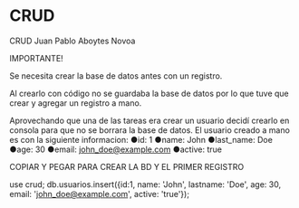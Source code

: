# CRUD
CRUD Juan Pablo Aboytes Novoa

IMPORTANTE!

Se necesita crear la base de datos antes con un registro.

Al crearlo con código no se guardaba la base de datos por lo que tuve que crear y agregar un registro a mano. 

Aprovechando que una de las tareas era crear un usuario decidí crearlo en consola para que no se borrara la base de datos. El usuario creado a mano es con la siguiente informacion:
●id: 1
●name: John
●last_name: Doe
●age: 30
●email: john_doe@example.com
●active: true

COPIAR Y PEGAR PARA CREAR LA BD Y EL PRIMER REGISTRO

use crud;
db.usuarios.insert({id:1, name: 'John', lastname: 'Doe', age: 30, email: 'john_doe@example.com', active: 'true'});
